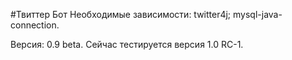#Твиттер Бот
Необходимые зависимости: twitter4j; mysql-java-connection.

Версия: 0.9 beta.
Сейчас тестируется версия 1.0 RC-1.